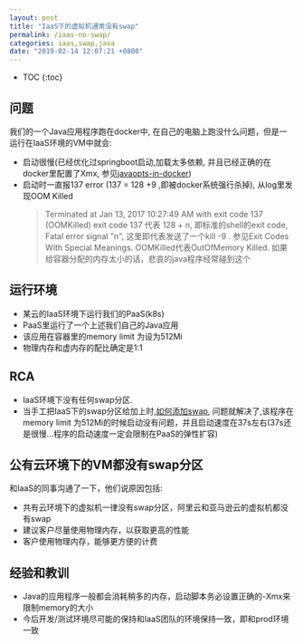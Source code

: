 ```yaml
---
layout: post
title: "IaaS下的虚拟机通常没有swap"
permalink: /iaas-no-swap/
categories: iaas,swap,java
date: "2019-02-14 12:07:21 +0800"
---
```


* TOC
{:toc}

## 问题

我们的一个Java应用程序跑在docker中, 在自己的电脑上跑没什么问题，但是一运行在IaaS环境的VM中就会:

* 启动很慢(已经优化过springboot启动,加载太多依赖, 并且已经正确的在docker里配置了Xmx, 参见[javaopts-in-docker](https://github.com/westwin/javaopts-in-docker))
* 启动时一直报137 error (137 = 128 +9 ,即被docker系统强行杀掉), 从log里发现OOM Killed
  > Terminated at Jan 13, 2017 10:27:49 AM with exit code 137 (OOMKilled)
  > exit code 137 代表 128 + n, 即标准的shell的exit code,  Fatal error signal "n", 这里即代表发送了一个kill -9 <pid>. 
  > 参见Exit Codes With Special Meanings. OOMKilled代表OutOfMemory Killed. 如果给容器分配的内存太小的话，悲哀的java程序经常碰到这个

## 运行环境

* 某云的IaaS环境下运行我们的PaaS(k8s)
* PaaS里运行了一个上述我们自己的Java应用
* 该应用在容器里的memory limit 为设为512Mi
* 物理内存和虚内存的配比确定是1:1

## RCA

* IaaS环境下没有任何swap分区.
* 当手工把IaaS下的swap分区给加上时,[如何添加swap](https://www.digitalocean.com/community/tutorials/how-to-add-swap-on-centos-7), 问题就解决了,该程序在memory limit 为512Mi的时候启动没有问题，并且启动速度在37s左右(37s还是很慢...程序的启动速度一定会限制在PaaS的弹性扩容)

## 公有云环境下的VM都没有swap分区

和IaaS的同事沟通了一下，他们说原因包括:

* 共有云环境下的虚拟机一律没有swap分区，阿里云和亚马逊云的虚拟机都没有swap
* 建议客户尽量使用物理内存，以获取更高的性能
* 客户使用物理内存，能够更方便的计费

## 经验和教训

* Java的应用程序一般都会消耗稍多的内存，启动脚本务必设置正确的-Xmx来限制memory的大小
* 今后开发/测试环境尽可能的保持和IaaS团队的环境保持一致，即和prod环境一致